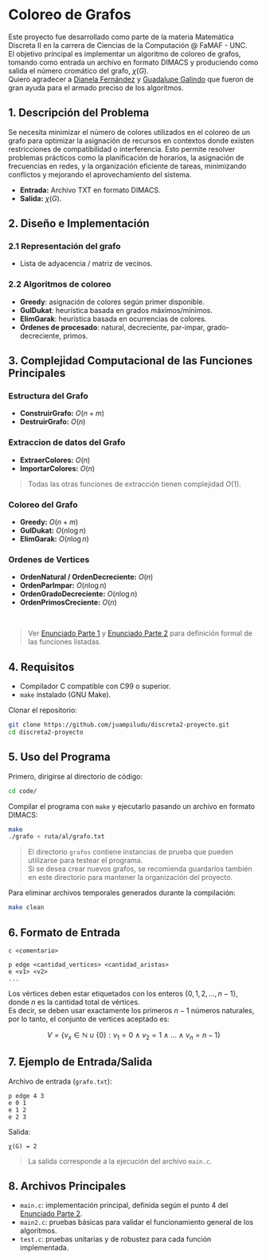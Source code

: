 # Coloreo de Grafos

Este proyecto fue desarrollado como parte de la materia Matemática Discreta II en la carrera de Ciencias de la Computación @ FaMAF - UNC.  
El objetivo principal es implementar un algoritmo de coloreo de grafos, tomando como entrada un archivo en formato DIMACS y produciendo como salida el número cromático del grafo, $\chi(G)$.  
Quiero agradecer a [Dianela Fernández](https://github.com/Diane-bc) y [Guadalupe Galindo](https://github.com/GuadaGalindo) que fueron de gran ayuda para el armado preciso de los algoritmos.

## 1. Descripción del Problema

Se necesita minimizar el número de colores utilizados en el coloreo de un grafo para optimizar la asignación de recursos en contextos donde existen restricciones de compatibilidad o interferencia. Esto permite resolver problemas prácticos como la planificación de horarios, la asignación de frecuencias en redes, y la organización eficiente de tareas, minimizando conflictos y mejorando el aprovechamiento del sistema.

- **Entrada:** Archivo TXT en formato DIMACS.
- **Salida:** $\chi(G)$.

## 2. Diseño e Implementación

### 2.1 Representación del grafo

- Lista de adyacencia / matriz de vecinos.

### 2.2 Algoritmos de coloreo

- **Greedy**: asignación de colores según primer disponible.
- **GulDukat**: heurística basada en grados máximos/mínimos.
- **ElimGarak**: heurística basada en ocurrencias de colores.
- **Órdenes de procesado**: natural, decreciente, par-impar, grado-decreciente, primos.

## 3. Complejidad Computacional de las Funciones Principales

### Estructura del Grafo

- **ConstruirGrafo:** $O(n + m)$
- **DestruirGrafo:** $O(n)$

### Extraccion de datos del Grafo

- **ExtraerColores:** $O(n)$
- **ImportarColores:** $O(n)$

> Todas las otras funciones de extracción tienen complejidad $O(1)$.

### Coloreo del Grafo

- **Greedy:** $O(n + m)$
- **GulDukat:** $O(n \log n)$
- **ElimGarak:** $O(n \log n)$

### Ordenes de Vertices

- **OrdenNatural / OrdenDecreciente:** $O(n)$
- **OrdenParImpar:** $O(n \log n)$
- **OrdenGradoDecreciente:** $O(n \log n)$
- **OrdenPrimosCreciente:** $O(n)$

<br>

> Ver [Enunciado Parte 1](/EnunciadoParte1.pdf) y [Enunciado Parte 2](/EnunciadoParte2.pdf) para definición formal de las funciones listadas.

## 4. Requisitos

- Compilador C compatible con C99 o superior.
- `make` instalado (GNU Make).

Clonar el repositorio:

```bash
git clone https://github.com/juampiludu/discreta2-proyecto.git
cd discreta2-proyecto
```

## 5. Uso del Programa

Primero, dirigirse al directorio de código:

```bash
cd code/
```

Compilar el programa con `make` y ejecutarlo pasando un archivo en formato DIMACS:

```bash
make
./grafo < ruta/al/grafo.txt
```

> El directorio `grafos` contiene instancias de prueba que pueden utilizarse para testear el programa.  
> Si se desea crear nuevos grafos, se recomienda guardarlos también en este directorio para mantener la organización del proyecto.

Para eliminar archivos temporales generados durante la compilación:

```bash
make clean
```

## 6. Formato de Entrada

```
c <comentario>

p edge <cantidad_vertices> <cantidad_aristas>
e <v1> <v2>
...
```

Los vértices deben estar etiquetados con los enteros $`\{0, 1, 2, \ldots, n - 1\}`$, donde $n$ es la cantidad total de vértices. <br>
Es decir, se deben usar exactamente los primeros $n-1$ números naturales, por lo tanto, el conjunto de vertices aceptado es:

```math
V = \{v_x \in \mathbb{N} \cup \{0\} : v_1 = 0 \ \wedge \ v_2 = 1 \ \wedge \ \ldots \ \wedge \ v_n = n-1 \}
```

## 7. Ejemplo de Entrada/Salida

Archivo de entrada (`grafo.txt`):

```
p edge 4 3
e 0 1
e 1 2
e 2 3
```

Salida:

```
χ(G) = 2
```

> La salida corresponde a la ejecución del archivo `main.c`.

## 8. Archivos Principales

- `main.c`: implementación principal, definida según el punto 4 del [Enunciado Parte 2](/EnunciadoParte2.pdf).
- `main2.c`: pruebas básicas para validar el funcionamiento general de los algoritmos.
- `test.c`: pruebas unitarias y de robustez para cada función implementada.
